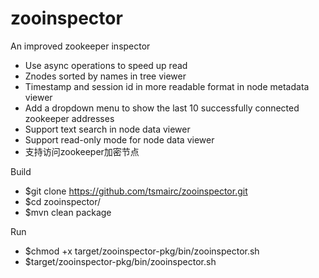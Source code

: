 zooinspector
============

An improved zookeeper inspector

- Use async operations to speed up read
- Znodes sorted by names in tree viewer
- Timestamp and session id in more readable format in node metadata viewer
- Add a dropdown menu to show the last 10 successfully connected zookeeper addresses
- Support text search in node data viewer
- Support read-only mode for node data viewer
- 支持访问zookeeper加密节点

Build
- $git clone https://github.com/tsmairc/zooinspector.git
- $cd zooinspector/
- $mvn clean package

Run
- $chmod +x target/zooinspector-pkg/bin/zooinspector.sh
- $target/zooinspector-pkg/bin/zooinspector.sh
